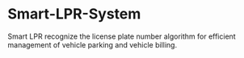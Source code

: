 # Smart-LPR-System
Smart LPR recognize the license plate number algorithm for efficient management of vehicle parking and vehicle billing.
